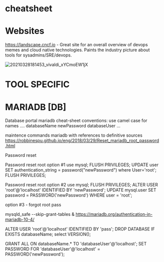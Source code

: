 # cheatsheet


# Websites

https://landscape.cncf.io - Great site for an overall overview of devops memes and cloud native technologies. Paints the industry picture about tools for sysadmins/SRE/devops.

![20210328181453_vivaldi_xYCmoEW1jX](https://user-images.githubusercontent.com/30216139/112759037-89fece80-8ff1-11eb-93fb-a2be9c10f0b1.png)







# TOOL SPECIFIC 

# MARIADB [DB] 
Database portal 
mariadb cheat-sheet 
conventions: 
use camel case for names
....
databaseName
newPassword 
databaseUser
...

maintence commands mariadb with references to definitive sources
https://robbinespu.github.io/eng/2018/03/29/Reset_mariadb_root_password.html

Password reset

Password reset root option #1
use mysql;
FLUSH PRIVILEGES;
UPDATE user SET authentication_string = password("newPassword") where User='root';
FLUSH PRIVILEGES;

Password reset root option #2
use mysql;
FLUSH PRIVILEGES;
ALTER USER 'root'@'localhost' IDENTIFIED BY 'newPassword';
UPDATE mysql.user SET password = PASSWORD('newPassword') WHERE user = 'root';

option #3 - forgot root pass

mysqld_safe --skip-grant-tables &
https://mariadb.org/authentication-in-mariadb-10-4/


ALTER USER 'root'@'localhost' IDENTIFIED BY 'pass';
DROP DATABASE IF EXISTS databaseName;
select VERSION();


GRANT ALL ON databaseName.* TO 'databaseUser'@'localhost';
SET PASSWORD FOR 'databaseUser'@'localhost' = PASSWORD('newPassword');

